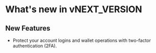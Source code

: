 # What's new in vNEXT_VERSION

## New Features

- Protect your account logins and wallet operations with two-factor authentication (2FA).
